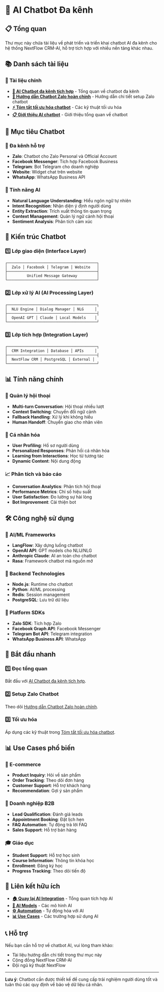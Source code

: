 # 💬 AI Chatbot Đa kênh

## 📋 Tổng quan

Thư mục này chứa tài liệu về phát triển và triển khai chatbot AI đa kênh cho hệ thống NextFlow CRM-AI, hỗ trợ tích hợp với nhiều nền tảng khác nhau.

## 📚 Danh sách tài liệu

### 📖 Tài liệu chính
- **[🤖 AI Chatbot đa kênh tích hợp](./ai-chatbot-da-kenh%20(AI%20chatbot%20đa%20kênh%20tích%20hợp).md)** - Tổng quan về chatbot đa kênh
- **[📱 Hướng dẫn Chatbot Zalo hoàn chỉnh](./zalo-chatbot-guide%20(Hướng%20dẫn%20Chatbot%20Zalo%20hoàn%20chỉnh).md)** - Hướng dẫn chi tiết setup Zalo chatbot
- **[⚡ Tóm tắt tối ưu hóa chatbot](./chatbot-optimization-summary%20(Tóm%20tắt%20tối%20ưu%20hóa%20chatbot).md)** - Các kỹ thuật tối ưu hóa
- **[📋 Giới thiệu AI chatbot](./readme%20(Giới%20thiệu%20AI%20chatbot).md)** - Giới thiệu tổng quan về chatbot

## 🎯 Mục tiêu Chatbot

### 🔄 Đa kênh hỗ trợ
- **Zalo**: Chatbot cho Zalo Personal và Official Account
- **Facebook Messenger**: Tích hợp Facebook Business
- **Telegram**: Bot Telegram cho doanh nghiệp
- **Website**: Widget chat trên website
- **WhatsApp**: WhatsApp Business API

### 🤖 Tính năng AI
- **Natural Language Understanding**: Hiểu ngôn ngữ tự nhiên
- **Intent Recognition**: Nhận diện ý định người dùng
- **Entity Extraction**: Trích xuất thông tin quan trọng
- **Context Management**: Quản lý ngữ cảnh hội thoại
- **Sentiment Analysis**: Phân tích cảm xúc

## 🚀 Kiến trúc Chatbot

### 1️⃣ Lớp giao diện (Interface Layer)
```
┌─────────────────────────────────────────┐
│  Zalo │ Facebook │ Telegram │ Website   │
├─────────────────────────────────────────┤
│         Unified Message Gateway         │
└─────────────────────────────────────────┘
```

### 2️⃣ Lớp xử lý AI (AI Processing Layer)
```
┌─────────────────────────────────────────┐
│  NLU Engine │ Dialog Manager │ NLG     │
├─────────────────────────────────────────┤
│  OpenAI GPT │ Claude │ Local Models    │
└─────────────────────────────────────────┘
```

### 3️⃣ Lớp tích hợp (Integration Layer)
```
┌─────────────────────────────────────────┐
│  CRM Integration │ Database │ APIs     │
├─────────────────────────────────────────┤
│  NextFlow CRM │ PostgreSQL │ External │
└─────────────────────────────────────────┘
```

## 📊 Tính năng chính

### 💬 Quản lý hội thoại
- **Multi-turn Conversation**: Hội thoại nhiều lượt
- **Context Switching**: Chuyển đổi ngữ cảnh
- **Fallback Handling**: Xử lý khi không hiểu
- **Human Handoff**: Chuyển giao cho nhân viên

### 🎯 Cá nhân hóa
- **User Profiling**: Hồ sơ người dùng
- **Personalized Responses**: Phản hồi cá nhân hóa
- **Learning from Interactions**: Học từ tương tác
- **Dynamic Content**: Nội dung động

### 📈 Phân tích và báo cáo
- **Conversation Analytics**: Phân tích hội thoại
- **Performance Metrics**: Chỉ số hiệu suất
- **User Satisfaction**: Đo lường sự hài lòng
- **Bot Improvement**: Cải thiện bot

## 🛠️ Công nghệ sử dụng

### 🤖 AI/ML Frameworks
- **LangFlow**: Xây dựng luồng chatbot
- **OpenAI API**: GPT models cho NLU/NLG
- **Anthropic Claude**: AI an toàn cho chatbot
- **Rasa**: Framework chatbot mã nguồn mở

### 🔧 Backend Technologies
- **Node.js**: Runtime cho chatbot
- **Python**: AI/ML processing
- **Redis**: Session management
- **PostgreSQL**: Lưu trữ dữ liệu

### 📱 Platform SDKs
- **Zalo SDK**: Tích hợp Zalo
- **Facebook Graph API**: Facebook Messenger
- **Telegram Bot API**: Telegram integration
- **WhatsApp Business API**: WhatsApp

## 🚀 Bắt đầu nhanh

### 1️⃣ Đọc tổng quan
Bắt đầu với [AI Chatbot đa kênh tích hợp](./ai-chatbot-da-kenh%20(AI%20chatbot%20đa%20kênh%20tích%20hợp).md).

### 2️⃣ Setup Zalo Chatbot
Theo dõi [Hướng dẫn Chatbot Zalo hoàn chỉnh](./zalo-chatbot-guide%20(Hướng%20dẫn%20Chatbot%20Zalo%20hoàn%20chỉnh).md).

### 3️⃣ Tối ưu hóa
Áp dụng các kỹ thuật trong [Tóm tắt tối ưu hóa chatbot](./chatbot-optimization-summary%20(Tóm%20tắt%20tối%20ưu%20hóa%20chatbot).md).

## 📊 Use Cases phổ biến

### 🛒 E-commerce
- **Product Inquiry**: Hỏi về sản phẩm
- **Order Tracking**: Theo dõi đơn hàng
- **Customer Support**: Hỗ trợ khách hàng
- **Recommendation**: Gợi ý sản phẩm

### 🏢 Doanh nghiệp B2B
- **Lead Qualification**: Đánh giá leads
- **Appointment Booking**: Đặt lịch hẹn
- **FAQ Automation**: Tự động trả lời FAQ
- **Sales Support**: Hỗ trợ bán hàng

### 🎓 Giáo dục
- **Student Support**: Hỗ trợ học sinh
- **Course Information**: Thông tin khóa học
- **Enrollment**: Đăng ký học
- **Progress Tracking**: Theo dõi tiến độ

## 🔗 Liên kết hữu ích

- **[🏠 Quay lại AI Integration](../README.md)** - Tổng quan tích hợp AI
- **[🤖 AI Models](../ai-models/README.md)** - Các mô hình AI
- **[⚙️ Automation](../automation/README.md)** - Tự động hóa với AI
- **[📊 Use Cases](../use-cases/)** - Các trường hợp sử dụng AI

## 📞 Hỗ trợ

Nếu bạn cần hỗ trợ về chatbot AI, vui lòng tham khảo:
- Tài liệu hướng dẫn chi tiết trong thư mục này
- Cộng đồng NextFlow CRM-AI
- Đội ngũ kỹ thuật NextFlow

---

**Lưu ý**: Chatbot cần được thiết kế để cung cấp trải nghiệm người dùng tốt và tuân thủ các quy định về bảo vệ dữ liệu cá nhân.